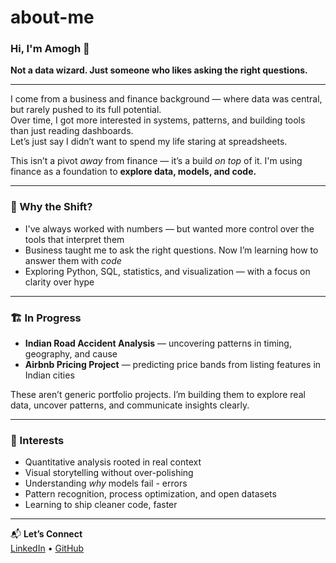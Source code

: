 # about-me

### Hi, I'm Amogh 👋  
**Not a data wizard. Just someone who likes asking the right questions.**

---

I come from a business and finance background — where data was central, but rarely pushed to its full potential.  
Over time, I got more interested in systems, patterns, and building tools than just reading dashboards.  
Let’s just say I didn’t want to spend my life staring at spreadsheets.

This isn’t a pivot *away* from finance — it’s a build *on top* of it. I'm using finance as a foundation to **explore data, models, and code.**

---

### 🔁 Why the Shift?

- I've always worked with numbers — but wanted more control over the tools that interpret them  
- Business taught me to ask the right questions. Now I’m learning how to answer them with *code*  
- Exploring Python, SQL, statistics, and visualization — with a focus on clarity over hype

---

### 🏗️ In Progress

- **Indian Road Accident Analysis** — uncovering patterns in timing, geography, and cause  
- **Airbnb Pricing Project** — predicting price bands from listing features in Indian cities  

These aren’t generic portfolio projects. I’m building them to explore real data, uncover patterns, and communicate insights clearly.

---

### 🧰 Interests

- Quantitative analysis rooted in real context  
- Visual storytelling without over-polishing  
- Understanding *why* models fail - errors
- Pattern recognition, process optimization, and open datasets  
- Learning to ship cleaner code, faster

---

📬 **Let’s Connect**  
[LinkedIn](https://www.linkedin.com/in/mvamogh) • [GitHub](https://github.com/amoghmv)
